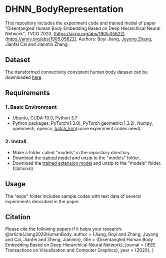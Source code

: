 # DHNN_BodyRepresentation
This repository includes the experiment code and trained model of paper "Disentangled Human Body Embedding Based on Deep Hierarchical Neural Network", TVCG 2020, [https://arxiv.org/abs/1905.05622](https://arxiv.org/abs/1905.05622).
Authors: Boyi Jiang, [Juyong Zhang](http://staff.ustc.edu.cn/~juyong/), Jianfei Cai and Jianmin Zheng
## Dataset
The transformed connectivity consistent human body dataset can be downloaded [here](https://github.com/Juyong/DHNN_BodyRepresentation).
## Requirements
### 1. Basic Environment
- Ubuntu,  CUDA-10.0, Python 3.7
- Python packages: PyTorch(1.3.0), PyTorch geometric(1.3.2), Numpy, openmesh, opencv, [batch_knn](https://github.com/jby1993/gpu_batch_knn)(some experiment codes need).
### 2. Install
- Make a folder called "models" in the repository directory.
- Download the [trained model](https://github.com/Juyong/DHNN_BodyRepresentation) and unzip to the "models" folder..
- Download the [trained extension model](https://github.com/Juyong/DHNN_BodyRepresentation) and unzip to the "models" folder.(Optional)
## Usage
The "exps" folder includes sample codes with test data of several experiments described in the paper.
## Citation
Please cite the following papers if it helps your research:
@article{Jiang2020HumanBody,
  author    = {Jiang, Boyi and Zhang, Juyong and Cai, Jianfei and Zheng, Jianmin},
  title     = {Disentangled Human Body Embedding Based on Deep Hierarchical Neural Network},
  journal   = {IEEE Transactions on Visualization and Computer Graphics},
  year      = {2020},
}
